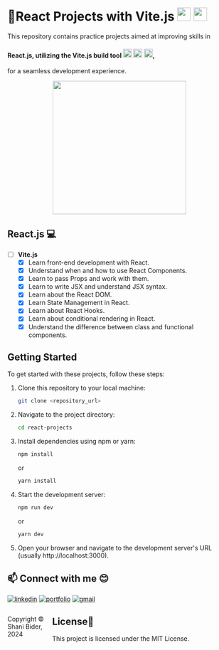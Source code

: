 # 🚀React Projects with Vite.js <img height=30px src="https://skillicons.dev/icons?i=react"> <img height=30px src="https://skillicons.dev/icons?i=vite">

This repository contains practice projects aimed at improving skills in 
#### React.js, utilizing the Vite.js build tool <img height=20px src="https://skillicons.dev/icons?i=react"> <img height=20px src="https://skillicons.dev/icons?i=vite"> <img height=20px src="https://skillicons.dev/icons?i=js">,
for a seamless development experience.

<div align="center">
<img height="300px" src="https://github.com/shanibider/Vite.js-With-React/assets/72359805/e3c6ac19-7d0b-4b57-9473-613b5203e5b3"></div>

## React.js 💻
- [ ] **Vite.js**
  - [x] Learn front-end development with React.
  - [x] Understand when and how to use React Components.
  - [x] Learn to pass Props and work with them.
  - [x] Learn to write JSX and understand JSX syntax.
  - [x] Learn about the React DOM.
  - [x] Learn State Management in React.
  - [x] Learn about React Hooks.
  - [x] Learn about conditional rendering in React.
  - [x] Understand the difference between class and functional components.

## Getting Started

To get started with these projects, follow these steps:

1. Clone this repository to your local machine:

   ```bash
   git clone <repository_url>
   ```

2. Navigate to the project directory:

   ```bash
   cd react-projects
   ```

3. Install dependencies using npm or yarn:

   ```bash
   npm install
   ```

   or

   ```bash
   yarn install
   ```

4. Start the development server:

   ```bash
   npm run dev
   ```

   or

   ```bash
   yarn dev
   ```

5. Open your browser and navigate to the development server's URL (usually http://localhost:3000).




## 📫 Connect with me 😊
[![linkedin](https://img.shields.io/badge/linkedin-0A66C2?style=for-the-badge&logo=linkedin&logoColor=white)](https://www.linkedin.com/in/shani-bider/)
[![portfolio](https://img.shields.io/badge/my_portfolio-000?style=for-the-badge&logo=ko-fi&logoColor=white)](https://shanibider.github.io/Portfolio/)
[![gmail](https://img.shields.io/badge/Gmail-D14836?style=for-the-badge&logo=gmail&logoColor=white)](mailto:shanibider@gmail.com)

<footer>
<p style="float:left; width: 20%;">
Copyright © Shani Bider, 2024
</p>
</footer>

## License📄

This project is licensed under the MIT License.

